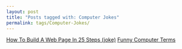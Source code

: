```yaml
---
layout: post
title: "Posts tagged with: Computer Jokes"
permalink: tags/Computer-Jokes/
---
```

[How To Build A Web Page In 25 Steps (joke)](/2012/07/how-to-build-web-page-in-25-steps-joke)
[Funny Computer Terms](/2012/07/funny-computer-terms)
